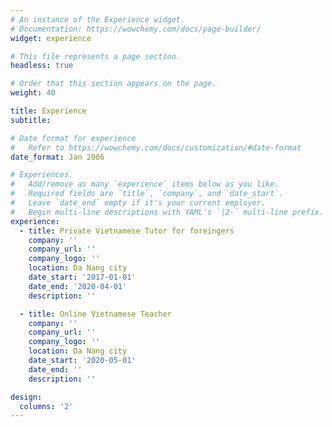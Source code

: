 ```yaml
---
# An instance of the Experience widget.
# Documentation: https://wowchemy.com/docs/page-builder/
widget: experience

# This file represents a page section.
headless: true

# Order that this section appears on the page.
weight: 40

title: Experience
subtitle:

# Date format for experience
#   Refer to https://wowchemy.com/docs/customization/#date-format
date_format: Jan 2006

# Experiences.
#   Add/remove as many `experience` items below as you like.
#   Required fields are `title`, `company`, and `date_start`.
#   Leave `date_end` empty if it's your current employer.
#   Begin multi-line descriptions with YAML's `|2-` multi-line prefix.
experience:
  - title: Private Vietnamese Tutor for foreingers 
    company: ''
    company_url: ''
    company_logo: ''
    location: Da Nang city
    date_start: '2017-01-01'
    date_end: '2020-04-01'
    description: ''

  - title: Online Vietnamese Teacher
    company: ''
    company_url: ''
    company_logo: ''
    location: Da Nang city
    date_start: '2020-05-01'
    date_end: ''
    description: ''

design:
  columns: '2'
---
```

